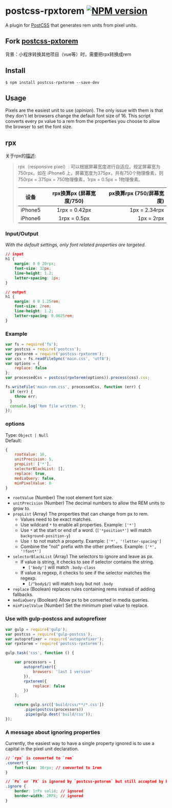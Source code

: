 # postcss-rpxtorem [![NPM version](https://badge.fury.io/js/postcss-rpxtorem.svg)](http://badge.fury.io/js/postcss-rpxtorem)

A plugin for [PostCSS](https://github.com/ai/postcss) that generates rem units from pixel units.

## Fork [postcss-pxtorem](https://github.com/cuth/postcss-pxtorem)
背景：小程序转换其他项目（vue等）时，需要把rpx转换成rem

## Install

```shell
$ npm install postcss-rpxtorem --save-dev
```

## Usage

Pixels are the easiest unit to use (*opinion*). The only issue with them is that they don't let browsers change the default font size of 16. This script converts every px value to a rem from the properties you choose to allow the browser to set the font size.

## rpx

关于rpx的[描述](https://mp.weixin.qq.com/debug/wxadoc/dev/framework/view/wxss.html):
> rpx（responsive pixel）: 可以根据屏幕宽度进行自适应。规定屏幕宽为750rpx。如在 iPhone6 上，屏幕宽度为375px，共有750个物理像素，则750rpx = 375px = 750物理像素，1rpx = 0.5px = 1物理像素。
>
> | 设备 | rpx换算px (屏幕宽度/750) | px换算rpx (750/屏幕宽度)
> | ------------- |:-------------:| -----:|
> | iPhone5 | 1rpx = 0.42px | 1px = 2.34rpx
> | iPhone6 | 1rpx = 0.5px | 1px = 2rpx

### Input/Output

*With the default settings, only font related properties are targeted.*

```css
// input
h1 {
    margin: 0 0 20rpx;
    font-size: 32px;
    line-height: 1.2;
    letter-spacing: 1px;
}

// output
h1 {
    margin: 0 0 1.25rem;
    font-size: 2rem;
    line-height: 1.2;
    letter-spacing: 0.0625rem;
}
```

### Example

```js
var fs = require('fs');
var postcss = require('postcss');
var rpxtorem = require('postcss-rpxtorem');
var css = fs.readFileSync('main.css', 'utf8');
var options = {
    replace: false
};
var processedCss = postcss(rpxtorem(options)).process(css).css;

fs.writeFile('main-rem.css', processedCss, function (err) {
  if (err) {
    throw err;
  }
  console.log('Rem file written.');
});
```

### options

Type: `Object | Null`  
Default:
```js
{
    rootValue: 16,
    unitPrecision: 5,
    propList: ['*'],
    selectorBlackList: [],
    replace: true,
    mediaQuery: false,
    minPixelValue: 0
}
```

- `rootValue` (Number) The root element font size.
- `unitPrecision` (Number) The decimal numbers to allow the REM units to grow to.
- `propList` (Array) The properties that can change from px to rem.
    - Values need to be exact matches.
    - Use wildcard `*` to enable all properties. Example: `['*']`
    - Use `*` at the start or end of a word. (`['*position*']` will match `background-position-y`)
    - Use `!` to not match a property. Example: `['*', '!letter-spacing']`
    - Combine the "not" prefix with the other prefixes. Example: `['*', '!font*']` 
- `selectorBlackList` (Array) The selectors to ignore and leave as px.
    - If value is string, it checks to see if selector contains the string.
        - `['body']` will match `.body-class`
    - If value is regexp, it checks to see if the selector matches the regexp.
        - `[/^body$/]` will match `body` but not `.body`
- `replace` (Boolean) replaces rules containing rems instead of adding fallbacks.
- `mediaQuery` (Boolean) Allow px to be converted in media queries.
- `minPixelValue` (Number) Set the minimum pixel value to replace.


### Use with gulp-postcss and autoprefixer

```js
var gulp = require('gulp');
var postcss = require('gulp-postcss');
var autoprefixer = require('autoprefixer');
var rpxtorem = require('postcss-rpxtorem');

gulp.task('css', function () {

    var processors = [
        autoprefixer({
            browsers: 'last 1 version'
        }),
        rpxtorem({
            replace: false
        })
    ];

    return gulp.src(['build/css/**/*.css'])
        .pipe(postcss(processors))
        .pipe(gulp.dest('build/css'));
});
```

### A message about ignoring properties
Currently, the easiest way to have a single property ignored is to use a capital in the pixel unit declaration.

```css
// `rpx` is converted to `rem`
.convert {
    font-size: 16rpx; // converted to 1rem
}

// `Px` or `PX` is ignored by `postcss-pxtorem` but still accepted by browsers
.ignore {
    border: 1rPx solid; // ignored
    border-width: 2RPX; // ignored
}
```
